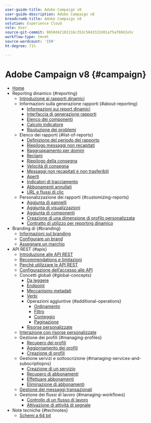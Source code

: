 ```yaml
---
user-guide-title: Adobe Campaign v8
user-guide-description: Adobe Campaign v8
breadcrumb-title: Adobe Campaign v8
solution: Experience Cloud
role: User
source-git-commit: 0650d42102216c353c5843322d01af5af80d2e5c
workflow-type: tm+mt
source-wordcount: '159'
ht-degree: 71%

---
```


# Adobe Campaign v8 {#campaign}

+ [Home](campaign-standard-migration-home.md)
+ Reporting dinamico {#reporting}
   + [Introduzione ai rapporti dinamici](reporting/get-started-reporting.md)
   + Informazioni sulla generazione rapporti {#about-reporting}
      + [Informazioni sui report dinamici](reporting/about-dynamic-reports.md)
      + [Interfaccia di generazione rapporti](reporting/reporting-interface.md)
      + [Elenco dei componenti](reporting/list-of-components.md)
      + [Calcolo indicatore](reporting/indicator-calculation.md)
      + [Risoluzione dei problemi](reporting/troubleshooting.md)
   + Elenco dei rapporti {#list-of-reports}
      + [Definizione del periodo del rapporto](reporting/defining-the-report-period.md)
      + [Riepilogo messaggi non recapitati](reporting/bounce-summary.md)
      + [Raggruppamento per domini](reporting/breakdown-by-domains.md)
      + [Reclami](reporting/complaints.md)
      + [Riepilogo della consegna](reporting/delivery-summary.md)
      + [Velocità di consegna](reporting/delivery-throughput.md)
      + [Messaggi non recapitati e non trasferibili](reporting/non-deliverables-and-bounces.md)
      + [Aperti](reporting/opens.md)
      + [Indicatori di tracciamento](reporting/tracking-indicators.md)
      + [Abbonamenti annullati](reporting/unsubscriptions.md)
      + [URL e flussi di clic](reporting/urls-and-click-streams.md)
   + Personalizzazione dei rapporti {#customizing-reports}
      + [Aggiunta di pannelli](reporting/adding-panels.md)
      + [Aggiunta di visualizzazioni](reporting/adding-visualizations.md)
      + [Aggiunta di componenti](reporting/adding-components.md)
      + [Creazione di una dimensione di profilo personalizzata](reporting/creating-a-custom-profile-dimension.md)
      + [Contratto di utilizzo per reporting dinamico](reporting/pii-agreement.md)
+ Branding di {#branding}
   + [Informazioni sul branding](branding/branding-gs.md)
   + [Configurare un brand](branding/branding-configure.md)
   + [Assegnare un marchio](branding/branding-assign.md)
+ API REST {#apis}
   + [Introduzione alle API REST](api/get-started-apis.md)
   + [Recommendations e limitazioni](api/limitations.md)
   + [Perché utilizzare le API REST](api/why-using-campaign-standard-apis.md)
   + [Configurazione dell’accesso alle API](api/setting-up-api-access.md)
   + Concetti globali {#global-concepts}
      + [Da leggere](api/must-read.md)
      + [Endpoint](api/endpoints.md)
      + [Meccanismo metadati](api/metadata-mechanism.md)
      + [Verbi](api/verbs.md)
      + Operazioni aggiuntive {#additional-operations}
         + [Ordinamento](api/sorting.md)
         + [Filtro](api/filtering.md)
         + [Conteggio](api/counting.md)
         + [Paginazione](api/pagination.md)
      + [Risorse personalizzate](api/custom-resources.md)
   + [Interazione con risorse personalizzate](api/interacting-with-custom-resources.md)
   + Gestione dei profili {#managing-profiles}
      + [Recupero dei profili](api/retrieving-profiles.md)
      + [Aggiornamento dei profili](api/updating-profiles.md)
      + [Creazione di profili](api/creating-profiles-api.md)
   + Gestione servizi e sottoscrizione {#managing-services-and-subscriptiopns}
      + [Creazione di un servizio](api/creating-a-service.md)
      + [Recupero di abbonamenti](api/retrieving-subscriptions.md)
      + [Effettuare abbonamenti](api/perform-subscriptions.md)
      + [Eliminazione di abbonamenti](api/deleting-subscriptions.md)
   + [Gestione dei messaggi transazionali](api/managing-transactional-messages.md)
   + Gestione dei flussi di lavoro {#managing-workflows}
      + [Controllo di un flusso di lavoro](api/controlling-a-workflow.md)
      + [Attivazione di attività di segnale](api/triggering-a-signal-activity.md)
+ Note tecniche {#technotes}
   + [Schemi a 64 bit](technotes/64-bit-tables.md)

